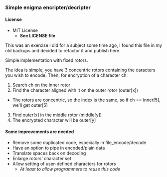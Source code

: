 ### Simple enigma encripter/decripter

#### License
- MIT License
   - **See LICENSE file**

This was an exercise I did for a subject some time ago, I found this file in my old backups and decided to refactor it and publish here.

Simple implementation with fixed rotors.

The idea is simple, you have 3 concentric rotors containing the caracters you wish to encode.
Then, for encryption of a character ch:

1. Search ch on the inner rotor
2. Find the character aligned with it on the outer rotor (outer[x])
  - The rotors are concentric, so the index is the same, so if ch == inner[5], we'll get outer[5]
3. Find outer[x] in the middle rotor (middle[y])
4. The encrypted character will be outer[y]

#### Some improvements are needed
- Remove some duplicated code, especially in file_encode/decode
- Have an option to pipe in encoded/plain data
- Translate spaces back on decoding
- Enlarge rotors' character set
- Allow setting of user-defined characters for rotors
  - *At least to allow programmers to reuse this code*